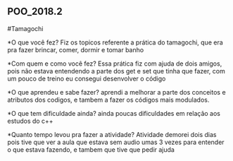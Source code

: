 ## POO_2018.2
#Tamagochi

*O que você fez? Fiz os topicos referente a prática do tamagochi, que era pra fazer brincar, comer, dormir e tomar banho

*Com quem e como você fez? Essa prática fiz com ajuda de dois amigos, pois não estava entendendo a parte dos get e set que tinha que fazer, com um pouco de treino eu consegui desenvolver o código 

*O que aprendeu e sabe fazer? aprendi a melhorar a parte dos conceitos e atributos dos codigos, e tambem a fazer os códigos mais modulados.

*O que tem dificuldade ainda? ainda poucas dificuldades em relação aos estudos do c++

*Quanto tempo levou pra fazer a atividade? Atividade demorei dois dias pois tive que ver a aula que estava sem audio umas 3 vezes para entender o que estava fazendo, e tambem que tive que pedir ajuda
